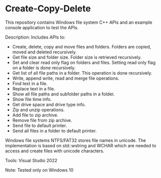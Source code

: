 # Create-Copy-Delete
This repository contains Windows file system C++ APIs and an example console application to test the APIs.

Description: Includes APIs to:
- Create, delete, copy and move files and folders. Folders are copied, moved and deleted recursively.
- Get file size and folder size. Folder size is retrieved recursively.
- Set and clear read only flag on folders and files. Setting read only flag on a folder is done recursively.
- Get list of all file paths in a folder. This operation is done recursively.
- Write, append write, read and merge file operations.
- Find text in a file.
- Replace text in a file.
- Show all file paths and subfolder paths in a folder.
- Show file time info.
- Get drive space and drive type info.
- Zip and unzip operations.
- Add file to zip archive.
- Remove file from zip archive.
- Send file to default printer.
- Send all files in a folder to default printer.

Windows file systems NTFS/FAT32 stores file names in unicode.
The implementation is based on std::wstring and WCHAR which are needed to access and create files with 
unicode characters.

Tools: Visual Studio 2022

Note: Tested only on Windows 10
